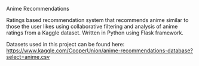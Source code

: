 Anime Recommendations

Ratings based recommendation system that recommends anime similar to those the user likes using collaborative filtering and analysis of anime ratings from a Kaggle dataset. Written in Python using Flask framework.

Datasets used in this project can be found here:
https://www.kaggle.com/CooperUnion/anime-recommendations-database?select=anime.csv

